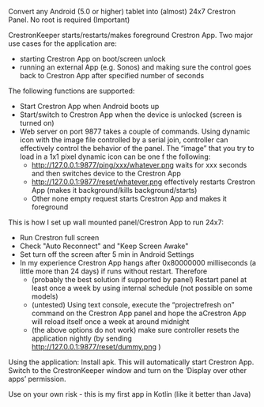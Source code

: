 Convert any Android (5.0 or higher) tablet into (almost) 24x7 Crestron Panel. No root is required (Important)

CrestronKeeper starts/restarts/makes foreground Crestron App. Two major use cases for the application are:
-	starting Crestron App on boot/screen unlock
-	running an external App (e.g. Sonos) and making sure the control goes back to Crestron App after specified number of seconds

The following functions are supported:
- Start Crestron App when Android boots up
- Start/switch to Crestron App when the device is unlocked (screen is turned on)
- Web server on port 9877 takes a couple of commands. Using dynamic icon with the image file controlled by a serial join, controller can effectively control the behavior of the panel. The “image” that you try to load in a 1x1 pixel dynamic icon can be one f the following:
     -	http://127.0.0.1:9877/ping/xxx/whatever.png waits for xxx seconds and then switches device to the Crestron App
     -	http://127.0.0.1:9877/reset/whatever.png effectively restarts Crestron App (makes it background/kills background/starts)
     -	Other none empty request starts Crestron App and  makes it foreground
     
This is how I set up wall mounted panel/Crestron App to run 24x7:
- Run Crestron full screen
- Check "Auto Reconnect" and "Keep Screen Awake"
- Set turn off the screen after 5 min in Android Settings
- In my experience Crestron App hangs after 0x80000000 milliseconds (a little more than 24 days) if runs without restart. Therefore
     - (probably the best solution if supported by panel) Restart panel at least once a week by using internal schedule (not possible on some models)
     - (untested) Using text console, execute the “projectrefresh on” command on the Crestron App panel and hope the aCrestron App will reload itself once a week at around midnight
     - (the above options do not work) make sure controller resets the application nightly (by sending http://127.0.0.1:9877/reset/dummy.png )

Using the application:
Install apk. This will automatically start Crestron App. Switch to the CrestronKeeper window and turn on the ‘Display over other apps’ permission.

Use on your own risk - this is my first app in Kotlin (like it better than Java)